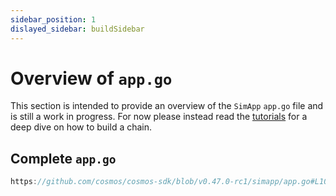 ```yaml
---
sidebar_position: 1
dislayed_sidebar: buildSidebar
---
```


# Overview of `app.go`

This section is intended to provide an overview of the `SimApp` `app.go` file and is still a work in progress.
For now please instead read the [tutorials](https://tutorials.cosmos.network) for a deep dive on how to build a chain.

## Complete `app.go`

```go reference
https://github.com/cosmos/cosmos-sdk/blob/v0.47.0-rc1/simapp/app.go#L107-L738
```
